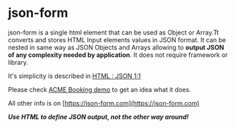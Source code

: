 # json-form

json-form is a single html element that can be used as Object or Array.Tt converts and stores HTML Input elements values in JSON format. It can be nested in same way as JSON Objects and Arrays allowing to **output JSON of any complexity needed by application**. It does not require framework or library.

It's simplicity is described in [HTML : JSON  1:1](https://json-form.com/docs/one-to-one.php)

Please check [ACME Booking demo](https://json-form.com/demos/demo-acme-booking.php) to get an idea what it does.

All other info is on [https://json-form.com](https://json-form.com) 

***Use HTML to define JSON output, not the other way around!***



